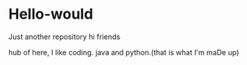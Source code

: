 # Hello-would
Just another repository 
hi friends

hub of here, I like coding. java and python.(that is what I'm maDe up)

